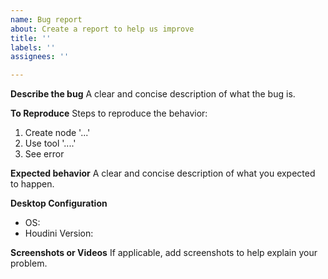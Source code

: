```yaml
---
name: Bug report
about: Create a report to help us improve
title: ''
labels: ''
assignees: ''

---
```


**Describe the bug**
A clear and concise description of what the bug is.

**To Reproduce**
Steps to reproduce the behavior:
1. Create node '...'
2. Use tool '....'
3. See error

**Expected behavior**
A clear and concise description of what you expected to happen.

**Desktop Configuration**
 - OS: 
 - Houdini Version: 

**Screenshots or Videos**
If applicable, add screenshots to help explain your problem.

